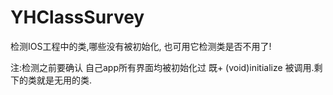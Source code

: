 # YHClassSurvey
检测IOS工程中的类,哪些没有被初始化, 也可用它检测类是否不用了!

注:检测之前要确认 自己app所有界面均被初始化过 既+ (void)initialize 被调用.剩下的类就是无用的类.


